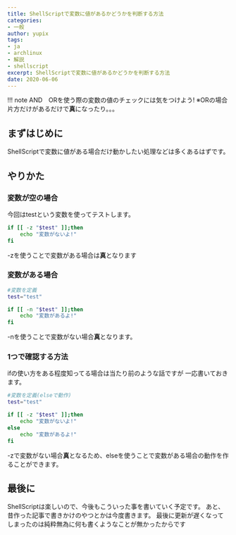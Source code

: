 ```yaml
---
title: ShellScriptで変数に値があるかどうかを判断する方法
categories:
- 一般
author: yupix
tags:
- ja
- archlinux
- 解説
- shellscript
excerpt: ShellScriptで変数に値があるかどうかを判断する方法
date: 2020-06-06
---
```


<!-- markdownlint-disable MD033 -->

<!-- more -->

!!! note
    AND　ORを使う際の変数の値のチェックには気をつけよう!
    ※ORの場合片方だけがあるだけで**真**になったり。。。


<!-- toc -->

## まずはじめに

ShellScriptで変数に値がある場合だけ動かしたい処理などは多くあるはずです。

## やりかた

### 変数が空の場合

今回はtestという変数を使ってテストします。

```bash
if [[ -z "$test" ]];then
    echo "変数がないよ!"
fi
```

-zを使うことで変数がある場合は**真**となります

### 変数がある場合

```bash
#変数を定義
test="test"

if [[ -n "$test" ]];then
    echo "変数があるよ!"
fi
```

-nを使うことで変数がない場合**真**となります。

### 1つで確認する方法

ifの使い方をある程度知ってる場合は当たり前のような話ですが
一応書いておきます。

```bash
#変数を定義(elseで動作)
test="test"

if [[ -z "$test" ]];then
    echo "変数がないよ!"
else
    echo "変数があるよ!"
fi
```

-zで変数がない場合**真**となるため、elseを使うことで変数がある場合の動作を作ることができます。

## 最後に

ShellScriptは楽しいので、今後もこういった事を書いていく予定です。
あと、昔作った記事で書きかけのやつとかは今度書きます。
最後に更新が遅くなってしまったのは純粋無為に何も書くようなことが無かったからです

